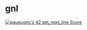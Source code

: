 # gnl
[![pgueugno's 42 get_next_line Score](https://badge42.vercel.app/api/v2/cl4cqx7ks006409jn1s8sg534/project/2066321)](https://github.com/JaeSeoKim/badge42)
